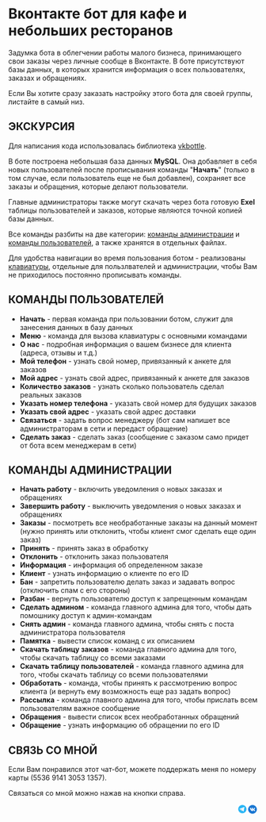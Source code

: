 # Вконтакте бот для кафе и небольших ресторанов

Задумка бота в облегчении работы малого бизнеса, принимающего свои заказы через личные сообще в Вконтакте. 
В боте присутствуют базы данных, в которых хранится информация о всех пользователях, заказах и обращениях.

Если Вы хотите сразу заказать настройку этого бота для своей группы, листайте в самый низ.

## ЭКСКУРСИЯ
Для написания кода использовалась библиотека [vkbottle](https://github.com/vkbottle/vkbottle).

В боте построена небольшая база данных **MySQL**.
Она добавляет в себя новых пользователей после прописывания команды "**Начать**" (только в том случае, если пользователь еще не был добавлен), 
сохраняет все заказы и обращения, которые делают пользователи.

Главные администраторы также могут скачать через бота готовую **Exel** таблицы пользователей и заказов, которые являются точной копией базы данных.

Все команды разбиты на две категории: [команды администрации](https://github.com/neluckoff/vk_cafe_bot/blob/master/commands/admins/admin_commands.py) 
и [команды пользователей](https://github.com/neluckoff/vk_cafe_bot/blob/master/commands/users/user_commands.py), а также хранятся в отдельных файлах.

Для удобства навигации во время пользования ботом - реализованы [клавиатуры](https://github.com/neluckoff/vk_cafe_bot/blob/master/data/keyboards.py), 
отдельные для пользлвателей и администрации, чтобы Вам не приходилось постоянно прописывать команды. 

## КОМАНДЫ ПОЛЬЗОВАТЕЛЕЙ
+ **Начать** - первая команда при пользовании ботом, служит для занесения данных в базу данных
+ **Меню** - команда для вызова клавиатуры с основными командами
+ **О нас** - подробная информация о вашем бизнесе для клиента (адреса, отзывы и т.д.)
+ **Мой телефон** - узнать свой номер, привязанный к анкете для заказов
+ **Мой адрес** - узнать свой адрес, привязанный к анкете для заказов
+ **Количество заказов** - узнать сколько пользователь сделал реальных заказов
+ **Указать номер телефона** - указать свой номер для будущих заказов 
+ **Указать свой адрес** - указать свой адрес доставки
+ **Связаться** - задать вопрос менеджеру (бот сам напишет все администраторам в сети и передаст обращение)
+ **Сделать заказ** - сделать заказ (сообщение с заказом само придет от бота всем менеджерам в сети)

## КОМАНДЫ АДМИНИСТРАЦИИ
+ **Начать работу** - включить уведомления о новых заказах и обращениях
+ **Завершить работу** - выключить уведомления о новых заказах и обращениях
+ **Заказы** - посмотреть все необработанные заказы на данный момент (нужно принять или отклонить, чтобы клиент смог сделать еще один заказ)
+ **Принять** - принять заказ в обработку
+ **Отклонить** - отклонить заказ пользователя
+ **Информация** - информация об определенном заказе
+ **Клиент** - узнать информацию о клиенте по его ID
+ **Бан** - запретить пользователю делать заказ и задавать вопрос (отключить спам с его стороны)
+ **Разбан** - вернуть пользователю доступ к запрещенным командам
+ **Сделать админом** - команда главного админа для того, чтобы дать помошнику доступ к админ-командам
+ **Снять админ** - команда главного админа, чтобы снять с поста администратора пользователя
+ **Памятка** - вывести список команд с их описанием
+ **Скачать таблицу заказов** - команда главного админа для того, чтобы скачать таблицу со всеми заказами
+ **Скачать таблицу пользователей** - команда главного админа для того, чтобы скачать таблицу со всеми пользователями 
+ **Обработать** - команда, чтобы принять к рассмотрению вопрос клиента (и вернуть ему возможность еще раз задать вопрос)
+ **Рассылка** - команда главного админа для того, чтобы прислать всем пользователям важное сообщение
+ **Обращения** - вывести список всех необработанных обращений 
+ **Обращение** - узнать информацию об обращении по его ID

## СВЯЗЬ СО МНОЙ
Если Вам понравился этот чат-бот, можете поддержать меня по номеру карты (5536 9141 3053 1357).

Связаться со мной можно нажав на кнопки справа.

<a href="https://vk.com/neluckoff"> 
            <img align="right" alt="neluckoff | VK" width="21px" src="https://github.com/neluckoff/neluckoff/blob/main/assets/vk.svg" />
            </a>
            <a href="https://t.me/neluckoff">
            <img align="right" alt="neluckoff | Telegram" width="20px" src="https://github.com/neluckoff/neluckoff/blob/main/assets/telegram.svg" />
            </a>
